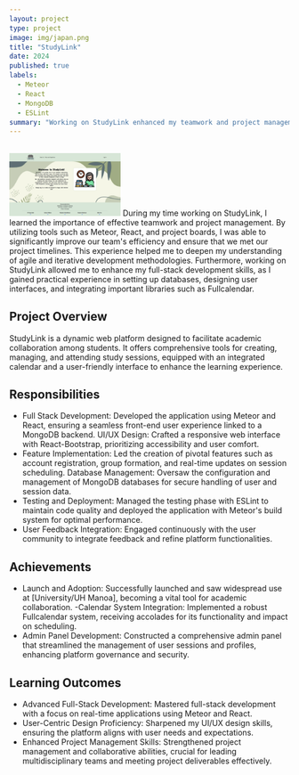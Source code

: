 ```yaml
---
layout: project
type: project
image: img/japan.png
title: "StudyLink"
date: 2024
published: true
labels:
  - Meteor
  - React
  - MongoDB
  - ESLint
summary: "Working on StudyLink enhanced my teamwork and project management abilities, boosting efficiency and timeline adherence with tools like Meteor, React, and project boards."
---
```


<br />
<img width="200px" class="img-fluid mb-3" src="../img/LandingPage.png">  
During my time working on StudyLink, I learned the importance of effective teamwork and project management. By utilizing tools such as Meteor, React, and project boards, I was able to significantly improve our team's efficiency and ensure that we met our project timelines. This experience helped me to deepen my understanding of agile and iterative development methodologies. Furthermore, working on StudyLink allowed me to enhance my full-stack development skills, as I gained practical experience in setting up databases, designing user interfaces, and integrating important libraries such as Fullcalendar.

## Project Overview
StudyLink is a dynamic web platform designed to facilitate academic collaboration among students. It offers comprehensive tools for creating, managing, and attending study sessions, equipped with an integrated calendar and a user-friendly interface to enhance the learning experience.

## Responsibilities
- Full Stack Development: Developed the application using Meteor and React, ensuring a seamless front-end user experience linked to a MongoDB backend.
UI/UX Design: Crafted a responsive web interface with React-Bootstrap, prioritizing accessibility and user comfort.
- Feature Implementation: Led the creation of pivotal features such as account registration, group formation, and real-time updates on session scheduling.
Database Management: Oversaw the configuration and management of MongoDB databases for secure handling of user and session data.
- Testing and Deployment: Managed the testing phase with ESLint to maintain code quality and deployed the application with Meteor's build system for optimal performance.
- User Feedback Integration: Engaged continuously with the user community to integrate feedback and refine platform functionalities.

## Achievements
- Launch and Adoption: Successfully launched and saw widespread use at [University/UH Manoa], becoming a vital tool for academic collaboration.
-Calendar System Integration: Implemented a robust Fullcalendar system, receiving accolades for its functionality and impact on scheduling.
- Admin Panel Development: Constructed a comprehensive admin panel that streamlined the management of user sessions and profiles, enhancing platform governance and security.

## Learning Outcomes
- Advanced Full-Stack Development: Mastered full-stack development with a focus on real-time applications using Meteor and React.
- User-Centric Design Proficiency: Sharpened my UI/UX design skills, ensuring the platform aligns with user needs and expectations.
- Enhanced Project Management Skills: Strengthened project management and collaborative abilities, crucial for leading multidisciplinary teams and meeting project deliverables effectively.
